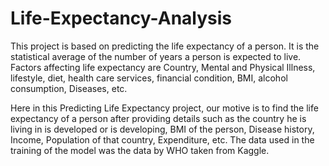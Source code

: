 # Life-Expectancy-Analysis
This project is based on predicting the life expectancy of a person. It is the statistical average of the number of years a person is expected to live. Factors affecting life expectancy are Country, Mental and Physical Illness, lifestyle, diet, health care services, financial condition, BMI, alcohol consumption, Diseases, etc.

Here in this Predicting Life Expectancy project, our motive is to find the life expectancy of a person after providing details such as the country he is living in is developed or is developing, BMI of the person, Disease history, Income, Population of that country, Expenditure, etc. The data used in the training of the model was the data by WHO taken from Kaggle.
